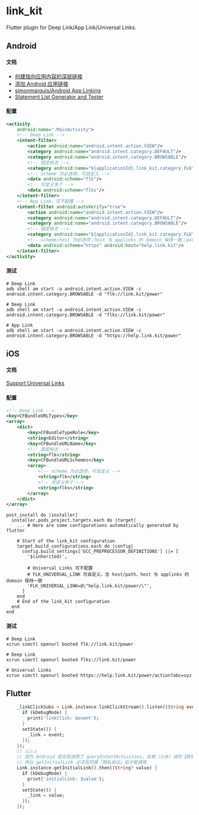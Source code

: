 # link_kit

Flutter plugin for Deep Link/App Link/Universal Links.

## Android

#### 文档

* [创建指向应用内容的深层链接](https://developer.android.com/training/app-links/deep-linking)
* [添加 Android 应用链接](https://developer.android.com/studio/write/app-link-indexing.html)
* [simonmarquis/Android App Linking](https://simonmarquis.github.io/Android-App-Linking/)
* [Statement List Generator and Tester](https://developers.google.com/digital-asset-links/tools/generator)

#### 配置

```xml
<activity
    android:name=".MainActivity">
    <!-- Deep Link -->
    <intent-filter>
        <action android:name="android.intent.action.VIEW"/>
        <category android:name="android.intent.category.DEFAULT"/>
        <category android:name="android.intent.category.BROWSABLE"/>
        <!-- 固定标志 -->
        <category android:name="${applicationId}.link_kit.category.FLK"/>
        <!-- scheme 为必选项，可自定义 -->
        <data android:scheme="flk"/>
        <!-- 可定义多个 -->
        <data android:scheme="flks"/>
    </intent-filter>
    <!-- App Link，可不配置 -->
    <intent-filter android:autoVerify="true">
        <action android:name="android.intent.action.VIEW"/>
        <category android:name="android.intent.category.DEFAULT"/>
        <category android:name="android.intent.category.BROWSABLE"/>
        <!-- 固定标志 -->
        <category android:name="${applicationId}.link_kit.category.FLK"/>
        <!-- scheme/host 为必选项；host 与 applinks 的 domain 保持一致；path/pathPattern/pathPrefix 为可选项，可设置以保持与 iOS 的 Universal Links 一致 -->
        <data android:scheme="https" android:host="help.link.kit"/>
    </intent-filter>
</activity>
```

#### 测试

```shell
# Deep Link
adb shell am start -a android.intent.action.VIEW -c android.intent.category.BROWSABLE -d "flk://link.kit/power"
```

```shell
# Deep Link
adb shell am start -a android.intent.action.VIEW -c android.intent.category.BROWSABLE -d "flks://link.kit/power"
```

```shell
# App Link
adb shell am start -a android.intent.action.VIEW -c android.intent.category.BROWSABLE -d "https://help.link.kit/power"
```

## iOS

#### 文档

[Support Universal Links](https://developer.apple.com/library/archive/documentation/General/Conceptual/AppSearch/UniversalLinks.html)

#### 配置

```xml
<!-- Deep Link -->
<key>CFBundleURLTypes</key>
<array>
    <dict>
        <key>CFBundleTypeRole</key>
        <string>Editor</string>
        <key>CFBundleURLName</key>
        <!-- 固定标志 -->
        <string>flk</string>
        <key>CFBundleURLSchemes</key>
        <array>
            <!-- scheme 为必选项，可自定义 -->
            <string>flk</string>
            <!-- 可定义多个 -->
            <string>flks</string>
        </array>
    </dict>
</array>
```

```
post_install do |installer|
  installer.pods_project.targets.each do |target|
    ... # Here are some configurations automatically generated by flutter

    # Start of the link_kit configuration
    target.build_configurations.each do |config|
      config.build_settings['GCC_PREPROCESSOR_DEFINITIONS'] ||= [
        '$(inherited)',

        # Universal Links 可不配置
        # FLK_UNIVERSAL_LINK 可自定义，含 host/path，host 与 applinks 的 domain 保持一致
        'FLK_UNIVERSAL_LINK=@\"help.link.kit/power/\"',
      ]
    end 
    # End of the link_kit configuration
  end
end
```

#### 测试

```shell
# Deep Link
xcrun simctl openurl booted flk://link.kit/power
```

```shell
# Deep Link
xcrun simctl openurl booted flks://link.kit/power
```

```shell
# Universal Links
xcrun simctl openurl booted https://help.link.kit/power/action?abc=xyz
```

## Flutter

```dart
    _linkClickSubs = Link.instance.linkClickStream().listen((String event) {
      if (kDebugMode) {
        print('linkClick: $event');
      }
      setState(() {
        _link = event;
      });
    });
    // ⚠️⚠️⚠️
    // 因为 Android 层实现调用了 queryIntentActivities，会被（小米）误判【获取安装列表】
    // 所以 getInitialLink 必须在同意「隐私协议」后才能调用
    Link.instance.getInitialLink().then((String? value) {
      if (kDebugMode) {
        print('initialLink: $value');
      }
      setState(() {
        _link = value;
      });
    });
```
